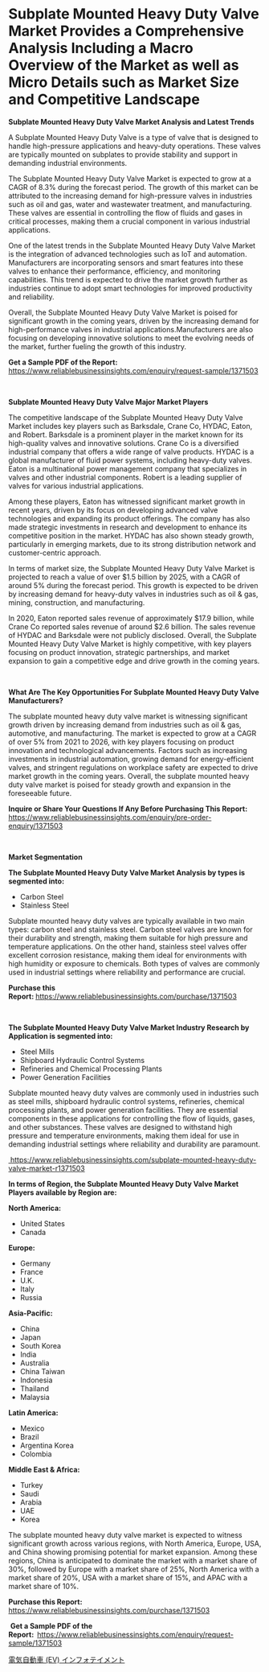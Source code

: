 <p><h1>Subplate Mounted Heavy Duty Valve Market Provides a Comprehensive Analysis Including a Macro Overview of the Market as well as Micro Details such as Market Size and Competitive Landscape</h1></p><p><strong>Subplate Mounted Heavy Duty Valve Market Analysis and Latest Trends</strong></p>
<p><p>A Subplate Mounted Heavy Duty Valve is a type of valve that is designed to handle high-pressure applications and heavy-duty operations. These valves are typically mounted on subplates to provide stability and support in demanding industrial environments.</p><p>The Subplate Mounted Heavy Duty Valve Market is expected to grow at a CAGR of 8.3% during the forecast period. The growth of this market can be attributed to the increasing demand for high-pressure valves in industries such as oil and gas, water and wastewater treatment, and manufacturing. These valves are essential in controlling the flow of fluids and gases in critical processes, making them a crucial component in various industrial applications.</p><p>One of the latest trends in the Subplate Mounted Heavy Duty Valve Market is the integration of advanced technologies such as IoT and automation. Manufacturers are incorporating sensors and smart features into these valves to enhance their performance, efficiency, and monitoring capabilities. This trend is expected to drive the market growth further as industries continue to adopt smart technologies for improved productivity and reliability.</p><p>Overall, the Subplate Mounted Heavy Duty Valve Market is poised for significant growth in the coming years, driven by the increasing demand for high-performance valves in industrial applications.Manufacturers are also focusing on developing innovative solutions to meet the evolving needs of the market, further fueling the growth of this industry.</p></p>
<p><strong>Get a Sample PDF of the Report:&nbsp;</strong> <a href="https://www.reliablebusinessinsights.com/enquiry/request-sample/1371503">https://www.reliablebusinessinsights.com/enquiry/request-sample/1371503</a></p>
<p>&nbsp;</p>
<p><strong>Subplate Mounted Heavy Duty Valve Major Market Players</strong></p>
<p><p>The competitive landscape of the Subplate Mounted Heavy Duty Valve Market includes key players such as Barksdale, Crane Co, HYDAC, Eaton, and Robert. Barksdale is a prominent player in the market known for its high-quality valves and innovative solutions. Crane Co is a diversified industrial company that offers a wide range of valve products. HYDAC is a global manufacturer of fluid power systems, including heavy-duty valves. Eaton is a multinational power management company that specializes in valves and other industrial components. Robert is a leading supplier of valves for various industrial applications.</p><p>Among these players, Eaton has witnessed significant market growth in recent years, driven by its focus on developing advanced valve technologies and expanding its product offerings. The company has also made strategic investments in research and development to enhance its competitive position in the market. HYDAC has also shown steady growth, particularly in emerging markets, due to its strong distribution network and customer-centric approach.</p><p>In terms of market size, the Subplate Mounted Heavy Duty Valve Market is projected to reach a value of over $1.5 billion by 2025, with a CAGR of around 5% during the forecast period. This growth is expected to be driven by increasing demand for heavy-duty valves in industries such as oil & gas, mining, construction, and manufacturing.</p><p>In 2020, Eaton reported sales revenue of approximately $17.9 billion, while Crane Co reported sales revenue of around $2.6 billion. The sales revenue of HYDAC and Barksdale were not publicly disclosed. Overall, the Subplate Mounted Heavy Duty Valve Market is highly competitive, with key players focusing on product innovation, strategic partnerships, and market expansion to gain a competitive edge and drive growth in the coming years.</p></p>
<p>&nbsp;</p>
<p><strong>What Are The Key Opportunities For Subplate Mounted Heavy Duty Valve Manufacturers?</strong></p>
<p><p>The subplate mounted heavy duty valve market is witnessing significant growth driven by increasing demand from industries such as oil & gas, automotive, and manufacturing. The market is expected to grow at a CAGR of over 5% from 2021 to 2026, with key players focusing on product innovation and technological advancements. Factors such as increasing investments in industrial automation, growing demand for energy-efficient valves, and stringent regulations on workplace safety are expected to drive market growth in the coming years. Overall, the subplate mounted heavy duty valve market is poised for steady growth and expansion in the foreseeable future.</p></p>
<p><strong>Inquire or Share Your Questions If Any Before Purchasing This Report:</strong> <a href="https://www.reliablebusinessinsights.com/enquiry/pre-order-enquiry/1371503">https://www.reliablebusinessinsights.com/enquiry/pre-order-enquiry/1371503</a></p>
<p>&nbsp;</p>
<p><strong>Market Segmentation</strong></p>
<p><strong>The Subplate Mounted Heavy Duty Valve Market Analysis by types is segmented into:</strong></p>
<p><ul><li>Carbon Steel</li><li>Stainless Steel</li></ul></p>
<p><p>Subplate mounted heavy duty valves are typically available in two main types: carbon steel and stainless steel. Carbon steel valves are known for their durability and strength, making them suitable for high pressure and temperature applications. On the other hand, stainless steel valves offer excellent corrosion resistance, making them ideal for environments with high humidity or exposure to chemicals. Both types of valves are commonly used in industrial settings where reliability and performance are crucial.</p></p>
<p><strong>Purchase this Report:&nbsp;</strong><a href="https://www.reliablebusinessinsights.com/purchase/1371503">https://www.reliablebusinessinsights.com/purchase/1371503</a></p>
<p>&nbsp;</p>
<p><strong>The Subplate Mounted Heavy Duty Valve Market Industry Research by Application is segmented into:</strong></p>
<p><ul><li>Steel Mills</li><li>Shipboard Hydraulic Control Systems</li><li>Refineries and Chemical Processing Plants</li><li>Power Generation Facilities</li></ul></p>
<p><p>Subplate mounted heavy duty valves are commonly used in industries such as steel mills, shipboard hydraulic control systems, refineries, chemical processing plants, and power generation facilities. They are essential components in these applications for controlling the flow of liquids, gases, and other substances. These valves are designed to withstand high pressure and temperature environments, making them ideal for use in demanding industrial settings where reliability and durability are paramount.</p></p>
<p><a href="https://www.reliablebusinessinsights.com/subplate-mounted-heavy-duty-valve-market-r1371503">&nbsp;https://www.reliablebusinessinsights.com/subplate-mounted-heavy-duty-valve-market-r1371503</a></p>
<p><strong>In terms of Region, the Subplate Mounted Heavy Duty Valve Market Players available by Region are:</strong></p>
<p>
    <p> <strong> North America: </strong>
        <ul>
            <li>United States</li>
            <li>Canada</li>
        </ul>
        </p> 
    <p> <strong> Europe: </strong>
        <ul>
            <li>Germany</li>
            <li>France</li>
            <li>U.K.</li>
            <li>Italy</li>
            <li>Russia</li>
        </ul>
        </p> 
    <p> <strong> Asia-Pacific: </strong>
        <ul>
            <li>China</li>
            <li>Japan</li>
            <li>South Korea</li>
            <li>India</li>
            <li>Australia</li>
            <li>China Taiwan</li>
            <li>Indonesia</li>
            <li>Thailand</li>
            <li>Malaysia</li>
        </ul>
        </p> 
    <p> <strong> Latin America: </strong>
        <ul>
            <li>Mexico</li>
            <li>Brazil</li>
            <li>Argentina Korea</li>
            <li>Colombia</li>
        </ul>
        </p> 
    <p> <strong> Middle East & Africa: </strong>
        <ul>
            <li>Turkey</li>
            <li>Saudi</li>
            <li>Arabia</li>
            <li>UAE</li>
            <li>Korea</li>
        </ul>
    </p>
    </p>
<p><p>The subplate mounted heavy duty valve market is expected to witness significant growth across various regions, with North America, Europe, USA, and China showing promising potential for market expansion. Among these regions, China is anticipated to dominate the market with a market share of 30%, followed by Europe with a market share of 25%, North America with a market share of 20%, USA with a market share of 15%, and APAC with a market share of 10%.</p></p>
<p><strong>Purchase this Report: </strong><a href="https://www.reliablebusinessinsights.com/purchase/1371503">https://www.reliablebusinessinsights.com/purchase/1371503</a></p>
<p>&nbsp;<strong>Get a Sample PDF of the Report:&nbsp;&nbsp;</strong><a href="https://www.reliablebusinessinsights.com/enquiry/request-sample/1371503">https://www.reliablebusinessinsights.com/enquiry/request-sample/1371503</a></p>
<p><strong></strong></p>
<p><p><a href="https://medium.com/@aidalakin1973/%E9%9B%BB%E5%8B%95%E8%BB%8A-ev-%E3%82%A4%E3%83%B3%E3%83%95%E3%82%A9%E3%83%86%E3%82%A4%E3%83%B3%E3%83%A1%E3%83%B3%E3%83%88%E5%B8%82%E5%A0%B4%E3%81%AE%E3%82%B7%E3%82%A7%E3%82%A2%E3%81%AE%E9%80%B2%E5%8C%96%E3%81%A8%E5%B8%82%E5%A0%B4%E6%88%90%E9%95%B7%E3%83%88%E3%83%AC%E3%83%B3%E3%83%892024%E5%B9%B4%E3%81%8B%E3%82%892031%E5%B9%B4%E3%81%BE%E3%81%A7-a493d46f579b">電気自動車 (EV) インフォテイメント</a></p></p>